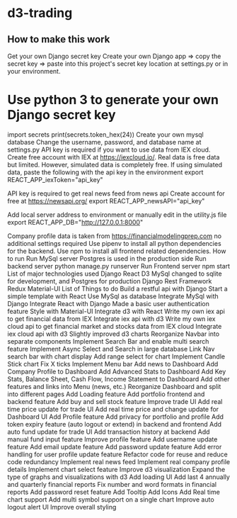 # d3-trading

## How to make this work
Get your own Django secret key
Create your own Django app => copy the secret key => paste into this project's secret key location at settings.py or in your environment.
# Use python 3 to generate your own Django secret key
import secrets
print(secrets.token_hex(24))
Create your own mysql database
Change the username, password, and database name at settings.py
API key is required if you want to use data from IEX cloud.
Create free account with IEX at https://iexcloud.io/.
Real data is free data but limited. However, simulated data is completely free.
If using simulated data, paste the following with the api key in the environment
export REACT_APP_iexToken="api_key"

API key is required to get real news feed from news api
Create account for free at https://newsapi.org/
export REACT_APP_newsAPI="api_key"

Add local server address to environment or manually edit in the utility.js file
export REACT_APP_DB="http://127.0.0.1:8000"

Company profile data is taken from https://financialmodelingprep.com
no additional settings required
Use pipenv to install all python dependencies for the backend.
Use npm to install all frontend related dependencies.
How to run
Run MySql server Postgres is used in the production side
Run backend server
python manage.py runserver
Run Frontend server
npm start
List of major technologies used
Django
React
D3
MySql changed to sqlite for development, and Postgres for production
Django Rest Framework
Redux
Material-UI
List of Things to do
Build a restful api with Django
Start a simple template with React
Use MySql as database
Integrate MySql with Django
Integrate React with Django
Made a basic user authentication feature
Style with Material-UI
Integrate d3 with React
Write my own iex api to get financial data from IEX
Integrate iex api with d3
Write my own iex cloud api to get financial market and stocks data from IEX cloud
Integrate iex cloud api with d3
Slightly improved d3 charts
Reorganize Navbar into separate components
Implement Search Bar and enable multi search feature
Implement Async Select and Search in large database
Link Nav search bar with chart display
Add range select for chart
Implement Candle Stick chart
Fix X ticks
Implement Menu bar
Add news to Dashboard
Add Company Profile to Dashboard
Add Advanced Stats to Dashboard
Add Key Stats, Balance Sheet, Cash Flow, Income Statement to Dashboard
Add other features and links into Menu (news, etc.)
Reorganize Dashboard and split into different pages
Add Loading feature
Add portfolio frontend and backend feature
Add buy and sell stock feature
Improve trade UI
Add real time price update for trade UI
Add real time price and change update for Dashboard UI
Add Profile feature
Add privacy for portfolio and profile
Add token expiry feature (auto logout or extend) in backend and frontend
Add auto fund update for trade UI
Add transaction history at backend
Add manual fund input feature
Improve profile feature
Add username update feature
Add email update feature
Add password update feature
Add error handling for user profile update feature
Refactor code for reuse and reduce code redundancy
Implement real news feed
Implement real company profile details
Implement chart select feature
Improve d3 visualization
Expand the type of graphs and visualizations with d3
Add loading UI
Add last 4 annually and quarterly financial reports
Fix number and word formats in financial reports
Add password reset feature
Add Tooltip
Add Icons
Add Real time chart support
Add multi symbol support on a single chart
Improve auto logout alert UI
Improve overall styling
